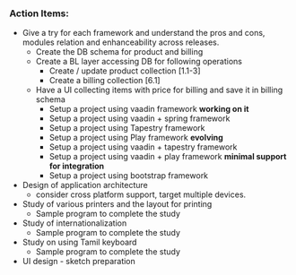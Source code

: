 ### Action Items:
* Give a try for each framework and understand the pros and cons, modules relation and enhanceability across releases.
     * Create the DB schema for product and billing
     * Create a BL layer accessing DB for following operations
         * Create / update product collection [1.1-3]
         * Create a billing collection [6.1]
     * Have a UI collecting items with price for billing and save it in billing schema
         * Setup a project using vaadin framework __working on it__
         * Setup a project using vaadin + spring framework
         * Setup a project using Tapestry framework
         * Setup a project using Play framework __evolving__
         * Setup a project using vaadin + tapestry framework
         * Setup a project using vaadin + play framework __minimal support for integration__
         * Setup a project using bootstrap framework
* Design of application architecture
     * consider cross platform support, target multiple devices.
* Study of various printers and the layout for printing
     * Sample program to complete the study
* Study of internationalization
     * Sample program to complete the study
* Study on using Tamil keyboard
     * Sample program to complete the study
* UI design - sketch preparation